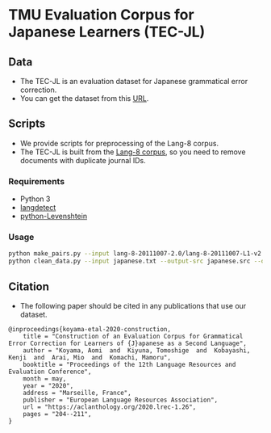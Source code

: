 # TMU Evaluation Corpus for Japanese Learners (TEC-JL)


## Data
- The TEC-JL is an evaluation dataset for Japanese grammatical error correction.
- You can get the dataset from this [URL](https://docs.google.com/forms/d/e/1FAIpQLSdBOoRuHaDuBuwuuYHrz6ILR6LQqIPw3AUL6XVEmvDFg8z_wQ/viewform).


## Scripts
- We provide scripts for preprocessing of the Lang-8 corpus.
- The TEC-JL is built from the [Lang-8 corpus](https://sites.google.com/site/naistlang8corpora/), so you need to remove documents with duplicate journal IDs.

### Requirements
- Python 3
- [langdetect](https://pypi.org/project/langdetect/)
- [python-Levenshtein](https://pypi.org/project/python-Levenshtein/)

### Usage
```bash
python make_pairs.py --input lang-8-20111007-2.0/lang-8-20111007-L1-v2.dat --output japanese.txt
python clean_data.py --input japanese.txt --output-src japanese.src --output-trg japanese.trg
```

## Citation
- The following paper should be cited in any publications that use our dataset.
```
@inproceedings{koyama-etal-2020-construction,
    title = "Construction of an Evaluation Corpus for Grammatical Error Correction for Learners of {J}apanese as a Second Language",
    author = "Koyama, Aomi  and  Kiyuna, Tomoshige  and  Kobayashi, Kenji  and  Arai, Mio  and  Komachi, Mamoru",
    booktitle = "Proceedings of the 12th Language Resources and Evaluation Conference",
    month = may,
    year = "2020",
    address = "Marseille, France",
    publisher = "European Language Resources Association",
    url = "https://aclanthology.org/2020.lrec-1.26",
    pages = "204--211",
}
```
